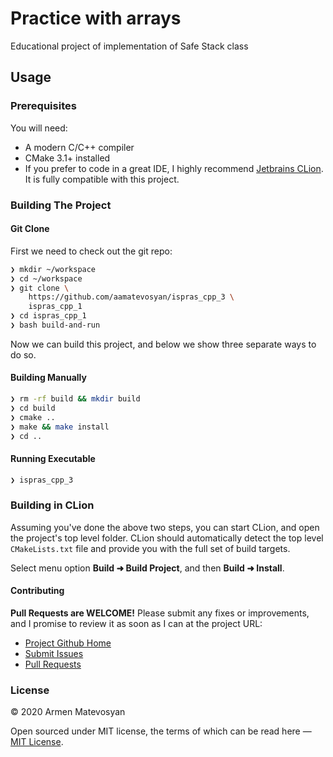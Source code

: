 # Practice with arrays
Educational project of implementation of Safe Stack class

## Usage

### Prerequisites

You will need:

 * A modern C/C++ compiler
 * CMake 3.1+ installed
 * If you prefer to code in a great IDE, I highly recommend [Jetbrains CLion](https://www.jetbrains.com/clion/). It is fully compatible with this project.

### Building The Project

#### Git Clone

First we need to check out the git repo:

```bash
❯ mkdir ~/workspace
❯ cd ~/workspace
❯ git clone \
    https://github.com/aamatevosyan/ispras_cpp_3 \
    ispras_cpp_1
❯ cd ispras_cpp_1
❯ bash build-and-run
```

Now we can build this project, and below we show three separate ways to do so.

#### Building Manually

```bash
❯ rm -rf build && mkdir build
❯ cd build
❯ cmake ..
❯ make && make install
❯ cd ..
```

#### Running  Executable

```bash
❯ ispras_cpp_3
``` 

### Building in CLion

Assuming you've done the above two steps, you can start CLion, and open the project's top level folder. CLion should automatically detect the top level `CMakeLists.txt` file and provide you with the full set of build targets.

Select menu option **Build   ➜ Build Project**, and then **Build ➜ Install**.

#### Contributing

**Pull Requests are WELCOME!** Please submit any fixes or improvements, and I promise to review it as soon as I can at the project URL:

 * [Project Github Home](https://github.com/aamatevosyan/ispras_cpp_3)
 * [Submit Issues](https://github.com/aamatevosyan/ispras_cpp_3/issues)
 * [Pull Requests](https://github.com/aamatevosyan/ispras_cpp_3/pulls)

### License

&copy; 2020 Armen Matevosyan

Open sourced under MIT license, the terms of which can be read here — [MIT License](http://opensource.org/licenses/MIT).
